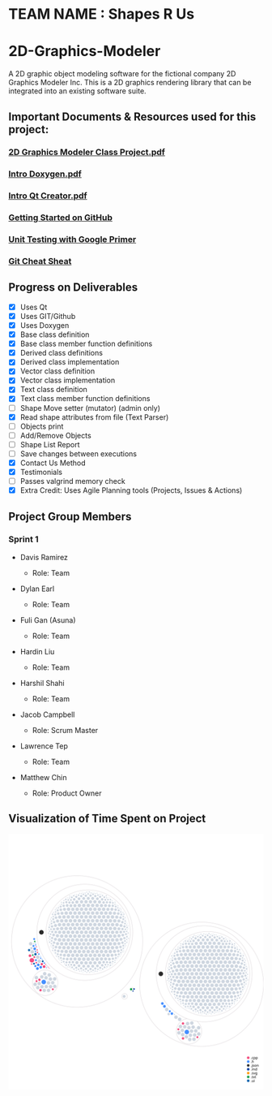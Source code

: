 # TEAM NAME : Shapes R Us
# 2D-Graphics-Modeler

A 2D graphic object modeling software for the fictional company 2D Graphics Modeler Inc. This is a 2D graphics rendering library 
that can be integrated into an existing software suite.

## Important Documents & Resources used for this project:

### [2D Graphics Modeler Class Project.pdf](https://github.com/campjake/2D-Graphics-Modeler/files/9841670/2D.Graphics.Modeler.Class.Project.1.pdf)

### [Intro Doxygen.pdf](https://github.com/campjake/2D-Graphics-Modeler/files/9841681/Intro.Doxygen.1.pdf)

### [Intro Qt Creator.pdf](https://github.com/campjake/2D-Graphics-Modeler/files/9841682/Intro.Qt.Creator.1.pdf)

### [Getting Started on GitHub](https://guides.github.com/activities/hello-world/)

### [Unit Testing with Google Primer](https://google.github.io/googletest/primer.html)

### [Git Cheat Sheat](https://training.github.com/downloads/github-git-cheat-sheet.pdf)

## Progress on Deliverables
- [x] Uses Qt
- [x] Uses GIT/Github
- [x] Uses Doxygen
- [x] Base class definition
- [x] Base class member function definitions
- [x] Derived class definitions
- [x] Derived class implementation
- [x] Vector class definition
- [x] Vector class implementation
- [x] Text class definition
- [x] Text class member function definitions
- [ ] Shape Move setter (mutator) (admin only)
- [x] Read shape attributes from file (Text Parser)
- [ ] Objects print
- [ ] Add/Remove Objects
- [ ] Shape List Report
- [ ] Save changes between executions
- [x] Contact Us Method
- [x] Testimonials
- [ ] Passes valgrind memory check
- [x] Extra Credit: Uses Agile Planning tools (Projects, Issues & Actions)

## Project Group Members
### Sprint 1
- Davis Ramirez
  - Role: Team

- Dylan Earl
  - Role: Team

- Fuli Gan  (Asuna)
  - Role: Team

- Hardin Liu
  - Role: Team
  
- Harshil Shahi
  - Role: Team

- Jacob Campbell
  - Role: Scrum Master

- Lawrence Tep
  - Role: Team

- Matthew Chin
  - Role: Product Owner
  
## Visualization of Time Spent on Project

![Visualization of the codebase](./diagram.svg)

